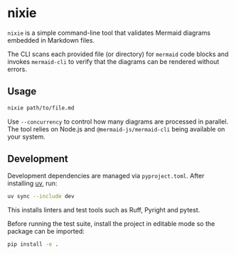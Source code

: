 # nixie

`nixie` is a simple command-line tool that validates Mermaid diagrams embedded in Markdown files.

The CLI scans each provided file (or directory) for `mermaid` code blocks and
invokes `mermaid-cli` to verify that the diagrams can be rendered without
errors.

## Usage

```bash
nixie path/to/file.md
```

Use `--concurrency` to control how many diagrams are processed in parallel. The tool relies on
Node.js and `@mermaid-js/mermaid-cli` being available on your system.

## Development

Development dependencies are managed via `pyproject.toml`. After installing
[uv](https://github.com/astral-sh/uv), run:

```bash
uv sync --include dev
```

This installs linters and test tools such as Ruff, Pyright and pytest.

Before running the test suite, install the project in editable mode so the
package can be imported:

```bash
pip install -e .
```
